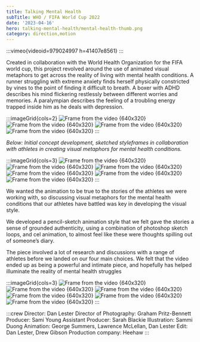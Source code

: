 ```yaml
---
title: Talking Mental Health
subTitle: WHO / FIFA World Cup 2022
date: '2023-04-16'
hero: talking-mental-health/mental-health-thumb.png
category: direction,motion
---
```


:::vimeo{videoid=979024997 h=41407e8561}
:::

Created in collaboration with the World Health Organization for the FIFA world cup, this project revolved around the use of animated visual metaphors to get across the reality of living with mental health conditions. A runner struggling with extreme anxiety finds herself physically constricted by vines to the point of finding it difficult to breath. A boxer with ADHD describes his mind flickering restlessly between different worries and memories. A paralympian describes the feeling of a troubling energy trapped inside him as he deals with depression.

:::imageGrid{cols=2}
![Frame from the video {640x320}](/static/images/talking-mental-health/mh1.gif)
![Frame from the video {640x320}](/static/images/talking-mental-health/mh2.gif)
![Frame from the video {640x320}](/static/images/talking-mental-health/mh3.gif)
![Frame from the video {640x320}](/static/images/talking-mental-health/mh4.gif)
:::

_Below: Initial concept development, sketched styleframes in collaboration with athletes in creating visual metaphors for mental health conditions._

:::imageGrid{cols=3}
![Frame from the video {640x320}](/static/images/talking-mental-health/1.jpg)
![Frame from the video {640x320}](/static/images/talking-mental-health/3.jpg)
![Frame from the video {640x320}](/static/images/talking-mental-health/2.png)
![Frame from the video {640x320}](/static/images/talking-mental-health/4.jpg)
![Frame from the video {640x320}](/static/images/talking-mental-health/5.jpg)
![Frame from the video {640x320}](/static/images/talking-mental-health/6.jpg)
:::

We wanted the animation to be true to the stories of the athletes we were working with, so discussing visual metaphors for the mental health conditions that our athletes have battled was key in developing the visual style.

We developed a pencil-sketch animation style that we felt gave the stories a sense of grounded authenticity, using a combination of photoshop sketch loops, and cel animation, to almost feel like these were thoughts spilling out of someone’s diary.

The piece involved a lot of research and discussions with a range of athletes before we landed on our four main choices. We felt that the video ended up as being a powerful and intimate piece, and hopefully has helped illuminate the reality of mental health struggles

:::imageGrid{cols=3}
![Frame from the video {640x320}](/static/images/talking-mental-health/7.png)
![Frame from the video {640x320}](/static/images/talking-mental-health/8.png)
![Frame from the video {640x320}](/static/images/talking-mental-health/9.png)
![Frame from the video {640x320}](/static/images/talking-mental-health/10.png)
![Frame from the video {640x320}](/static/images/talking-mental-health/11.png)
![Frame from the video {640x320}](/static/images/talking-mental-health/12.png)
:::

:::crew
Director: Dan Lester
Director of Photography: Graham Pritz-Bennett
Producer: Sami Young
Assistant Producer: Sarah Blackie
Illustration: Sammi Duong
Animation: George Summers, Lawrence McLellan, Dan Lester
Edit: Dan Lester, Drew Gibson
Production company: Heehaw
:::
